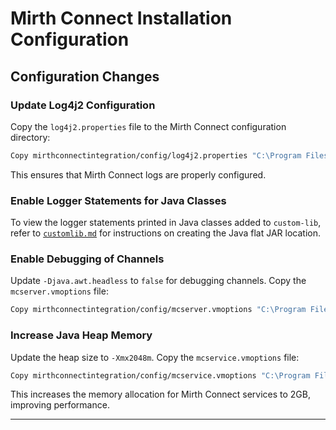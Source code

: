 # Mirth Connect Installation Configuration

## Configuration Changes

### Update Log4j2 Configuration
Copy the `log4j2.properties` file to the Mirth Connect configuration directory:

```sh
Copy mirthconnectintegration/config/log4j2.properties "C:\Program Files\Mirth Connect\conf\log4j2.properties"
```

This ensures that Mirth Connect logs are properly configured.

### Enable Logger Statements for Java Classes
To view the logger statements printed in Java classes added to `custom-lib`, refer to [`customlib.md`](mirthconnectintegration/config/customlib.md) for instructions on creating the Java flat JAR location.

### Enable Debugging of Channels
Update `-Djava.awt.headless` to `false` for debugging channels. Copy the `mcserver.vmoptions` file:

```sh
Copy mirthconnectintegration/config/mcserver.vmoptions "C:\Program Files\Mirth Connect\mcserver.vmoptions"
```

### Increase Java Heap Memory
Update the heap size to `-Xmx2048m`. Copy the `mcservice.vmoptions` file:

```sh
Copy mirthconnectintegration/config/mcservice.vmoptions "C:\Program Files\Mirth Connect\mcservice.exe"
```

This increases the memory allocation for Mirth Connect services to 2GB, improving performance.

---


